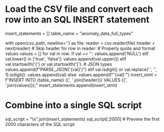 # Load the CSV file and convert each row into an SQL INSERT statement
insert_statements = []
table_name = "anomaly_data_full_types"

with open(csv_path, newline='') as file:
    reader = csv.reader(file)
    header = next(reader)  # Skip header
    for row in reader:
        # Properly quote and format values
        values = []
        for val in row:
            if val == '':
                values.append('NULL')
            elif val.lower() in ['true', 'false']:
                values.append(val.upper())
            elif val.startswith('{') or val.startswith('['):  # JSON types
                values.append(f"PARSE_JSON('{val}')")
            elif val.isdigit() or val.replace('.', '', 1).isdigit():
                values.append(val)
            else:
                values.append(f"'{val}'")
        insert_stmt = f"INSERT INTO {table_name} ({', '.join(header)}) VALUES ({', '.join(values)});"
        insert_statements.append(insert_stmt)

# Combine into a single SQL script
sql_script = "\n".join(insert_statements)
sql_script[:2000]  # Preview the first 2000 characters of the SQL script
